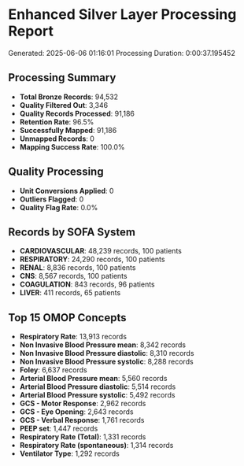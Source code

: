 # Enhanced Silver Layer Processing Report
Generated: 2025-06-06 01:16:01
Processing Duration: 0:00:37.195452

## Processing Summary
- **Total Bronze Records**: 94,532
- **Quality Filtered Out**: 3,346
- **Quality Records Processed**: 91,186
- **Retention Rate**: 96.5%
- **Successfully Mapped**: 91,186
- **Unmapped Records**: 0
- **Mapping Success Rate**: 100.0%

## Quality Processing
- **Unit Conversions Applied**: 0
- **Outliers Flagged**: 0
- **Quality Flag Rate**: 0.0%

## Records by SOFA System
- **CARDIOVASCULAR**: 48,239 records, 100 patients
- **RESPIRATORY**: 24,290 records, 100 patients
- **RENAL**: 8,836 records, 100 patients
- **CNS**: 8,567 records, 100 patients
- **COAGULATION**: 843 records, 96 patients
- **LIVER**: 411 records, 65 patients

## Top 15 OMOP Concepts
- **Respiratory Rate**: 13,913 records
- **Non Invasive Blood Pressure mean**: 8,342 records
- **Non Invasive Blood Pressure diastolic**: 8,310 records
- **Non Invasive Blood Pressure systolic**: 8,288 records
- **Foley**: 6,637 records
- **Arterial Blood Pressure mean**: 5,560 records
- **Arterial Blood Pressure diastolic**: 5,514 records
- **Arterial Blood Pressure systolic**: 5,492 records
- **GCS - Motor Response**: 2,962 records
- **GCS - Eye Opening**: 2,643 records
- **GCS - Verbal Response**: 1,761 records
- **PEEP set**: 1,447 records
- **Respiratory Rate (Total)**: 1,331 records
- **Respiratory Rate (spontaneous)**: 1,314 records
- **Ventilator Type**: 1,292 records